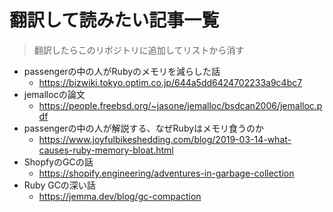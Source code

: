 翻訳して読みたい記事一覧
===

> 翻訳したらこのリポジトリに追加してリストから消す

- passengerの中の人がRubyのメモリを減らした話
  - https://bizwiki.tokyo.optim.co.jp/644a5dd6424702233a9c4bc7
- jemallocの論文
  - https://people.freebsd.org/~jasone/jemalloc/bsdcan2006/jemalloc.pdf
- passengerの中の人が解説する、なぜRubyはメモリ食うのか
  - https://www.joyfulbikeshedding.com/blog/2019-03-14-what-causes-ruby-memory-bloat.html
- ShopfyのGCの話
  - https://shopify.engineering/adventures-in-garbage-collection
- Ruby GCの深い話
  - https://jemma.dev/blog/gc-compaction
